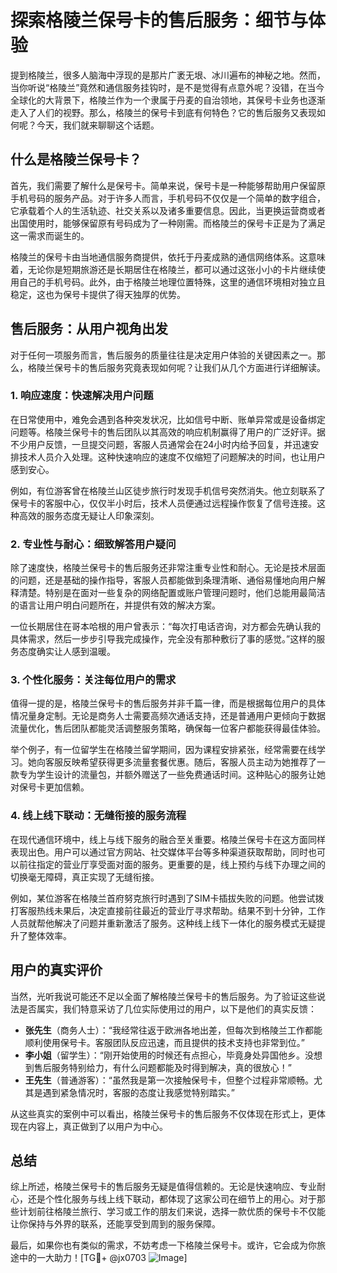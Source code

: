 # 探索格陵兰保号卡的售后服务：细节与体验

提到格陵兰，很多人脑海中浮现的是那片广袤无垠、冰川遍布的神秘之地。然而，当你听说“格陵兰”竟然和通信服务挂钩时，是不是觉得有点意外呢？没错，在当今全球化的大背景下，格陵兰作为一个隶属于丹麦的自治领地，其保号卡业务也逐渐走入了人们的视野。那么，格陵兰的保号卡到底有何特色？它的售后服务又表现如何呢？今天，我们就来聊聊这个话题。

## 什么是格陵兰保号卡？

首先，我们需要了解什么是保号卡。简单来说，保号卡是一种能够帮助用户保留原手机号码的服务产品。对于许多人而言，手机号码不仅仅是一个简单的数字组合，它承载着个人的生活轨迹、社交关系以及诸多重要信息。因此，当更换运营商或者出国使用时，能够保留原有号码成为了一种刚需。而格陵兰的保号卡正是为了满足这一需求而诞生的。

格陵兰的保号卡由当地通信服务商提供，依托于丹麦成熟的通信网络体系。这意味着，无论你是短期旅游还是长期居住在格陵兰，都可以通过这张小小的卡片继续使用自己的手机号码。此外，由于格陵兰地理位置特殊，这里的通信环境相对独立且稳定，这也为保号卡提供了得天独厚的优势。

## 售后服务：从用户视角出发

对于任何一项服务而言，售后服务的质量往往是决定用户体验的关键因素之一。那么，格陵兰保号卡的售后服务究竟表现如何呢？让我们从几个方面进行详细解读。

### 1. **响应速度：快速解决用户问题**

在日常使用中，难免会遇到各种突发状况，比如信号中断、账单异常或是设备绑定问题等。格陵兰保号卡的售后团队以其高效的响应机制赢得了用户的广泛好评。据不少用户反馈，一旦提交问题，客服人员通常会在24小时内给予回复，并迅速安排技术人员介入处理。这种快速响应的速度不仅缩短了问题解决的时间，也让用户感到安心。

例如，有位游客曾在格陵兰山区徒步旅行时发现手机信号突然消失。他立刻联系了保号卡的客服中心，仅仅半小时后，技术人员便通过远程操作恢复了信号连接。这种高效的服务态度无疑让人印象深刻。

### 2. **专业性与耐心：细致解答用户疑问**

除了速度快，格陵兰保号卡的售后服务还非常注重专业性和耐心。无论是技术层面的问题，还是基础的操作指导，客服人员都能做到条理清晰、通俗易懂地向用户解释清楚。特别是在面对一些复杂的网络配置或账户管理问题时，他们总能用最简洁的语言让用户明白问题所在，并提供有效的解决方案。

一位长期居住在哥本哈根的用户曾表示：“每次打电话咨询，对方都会先确认我的具体需求，然后一步步引导我完成操作，完全没有那种敷衍了事的感觉。”这样的服务态度确实让人感到温暖。

### 3. **个性化服务：关注每位用户的需求**

值得一提的是，格陵兰保号卡的售后服务并非千篇一律，而是根据每位用户的具体情况量身定制。无论是商务人士需要高频次通话支持，还是普通用户更倾向于数据流量优化，售后团队都能灵活调整服务策略，确保每一位客户都能获得最佳体验。

举个例子，有一位留学生在格陵兰留学期间，因为课程安排紧张，经常需要在线学习。她向客服反映希望获得更多流量套餐优惠。随后，客服人员主动为她推荐了一款专为学生设计的流量包，并额外赠送了一些免费通话时间。这种贴心的服务让她对保号卡更加信赖。

### 4. **线上线下联动：无缝衔接的服务流程**

在现代通信环境中，线上与线下服务的融合至关重要。格陵兰保号卡在这方面同样表现出色。用户可以通过官方网站、社交媒体平台等多种渠道获取帮助，同时也可以前往指定的营业厅享受面对面的服务。更重要的是，线上预约与线下办理之间的切换毫无障碍，真正实现了无缝衔接。

例如，某位游客在格陵兰首府努克旅行时遇到了SIM卡插拔失败的问题。他尝试拨打客服热线未果后，决定直接前往最近的营业厅寻求帮助。结果不到十分钟，工作人员就帮他解决了问题并重新激活了服务。这种线上线下一体化的服务模式无疑提升了整体效率。

## 用户的真实评价

当然，光听我说可能还不足以全面了解格陵兰保号卡的售后服务。为了验证这些说法是否属实，我们特意采访了几位实际使用过的用户，以下是他们的真实反馈：

- **张先生**（商务人士）：“我经常往返于欧洲各地出差，但每次到格陵兰工作都能顺利使用保号卡。客服团队反应迅速，而且提供的技术支持也非常到位。”
- **李小姐**（留学生）：“刚开始使用的时候还有点担心，毕竟身处异国他乡。没想到售后服务特别给力，有什么问题都能及时得到解决，真的很放心！”
- **王先生**（普通游客）：“虽然我是第一次接触保号卡，但整个过程非常顺畅。尤其是遇到紧急情况时，客服的态度让我感觉特别踏实。”

从这些真实的案例中可以看出，格陵兰保号卡的售后服务不仅体现在形式上，更体现在内容上，真正做到了以用户为中心。

## 总结

综上所述，格陵兰保号卡的售后服务无疑是值得信赖的。无论是快速响应、专业耐心，还是个性化服务与线上线下联动，都体现了这家公司在细节上的用心。对于那些计划前往格陵兰旅行、学习或工作的朋友们来说，选择一款优质的保号卡不仅能让你保持与外界的联系，还能享受到周到的服务保障。

最后，如果你也有类似的需求，不妨考虑一下格陵兰保号卡。或许，它会成为你旅途中的一大助力！[TG💪+ @jx0703 ![Image](https://github.com/user-attachments/assets/dbca1d08-cadb-493c-b0ec-ad6f7a83f270)]